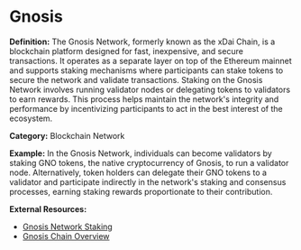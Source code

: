 # Gnosis 

**Definition:** The Gnosis Network, formerly known as the xDai Chain, is a blockchain platform designed for fast, inexpensive, and secure transactions. It operates as a separate layer on top of the Ethereum mainnet and supports staking mechanisms where participants can stake tokens to secure the network and validate transactions. Staking on the Gnosis Network involves running validator nodes or delegating tokens to validators to earn rewards. This process helps maintain the network's integrity and performance by incentivizing participants to act in the best interest of the ecosystem.

**Category:** Blockchain Network

**Example:** In the Gnosis Network, individuals can become validators by staking GNO tokens, the native cryptocurrency of Gnosis, to run a validator node. Alternatively, token holders can delegate their GNO tokens to a validator and participate indirectly in the network's staking and consensus processes, earning staking rewards proportionate to their contribution.

**External Resources:**
- [Gnosis Network Staking](https://docs.gnosischain.com/staking/)
- [Gnosis Chain Overview](https://gnosischain.com/)
